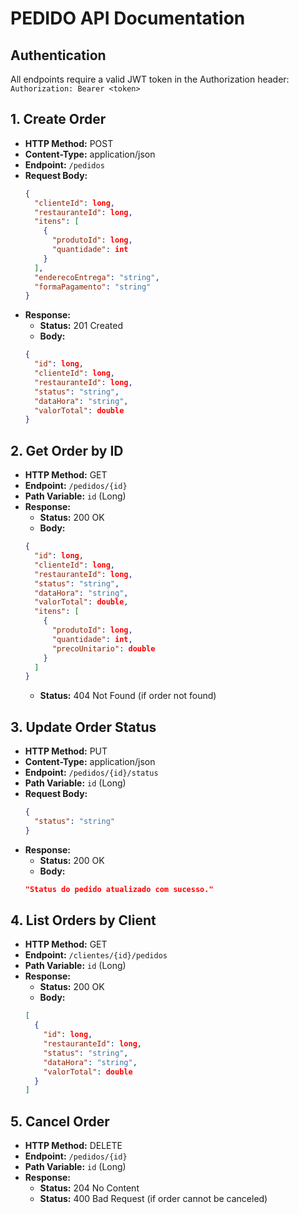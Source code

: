 # PEDIDO API Documentation

## Authentication
All endpoints require a valid JWT token in the Authorization header:
`Authorization: Bearer <token>`

## 1. Create Order
- **HTTP Method:** POST
- **Content-Type:** application/json
- **Endpoint:** `/pedidos`
- **Request Body:**
  ```json
  {
    "clienteId": long,
    "restauranteId": long,
    "itens": [
      {
        "produtoId": long,
        "quantidade": int
      }
    ],
    "enderecoEntrega": "string",
    "formaPagamento": "string"
  }
  ```
- **Response:**
  - **Status:** 201 Created
  - **Body:**
  ```json
  {
    "id": long,
    "clienteId": long,
    "restauranteId": long,
    "status": "string",
    "dataHora": "string",
    "valorTotal": double
  }
  ```

## 2. Get Order by ID
- **HTTP Method:** GET
- **Endpoint:** `/pedidos/{id}`
- **Path Variable:** `id` (Long)
- **Response:**
  - **Status:** 200 OK
  - **Body:**
  ```json
  {
    "id": long,
    "clienteId": long,
    "restauranteId": long,
    "status": "string",
    "dataHora": "string",
    "valorTotal": double,
    "itens": [
      {
        "produtoId": long,
        "quantidade": int,
        "precoUnitario": double
      }
    ]
  }
  ```
  - **Status:** 404 Not Found (if order not found)

## 3. Update Order Status
- **HTTP Method:** PUT
- **Content-Type:** application/json
- **Endpoint:** `/pedidos/{id}/status`
- **Path Variable:** `id` (Long)
- **Request Body:**
  ```json
  {
    "status": "string"
  }
  ```
- **Response:**
  - **Status:** 200 OK
  - **Body:**
  ```json
  "Status do pedido atualizado com sucesso."
  ```

## 4. List Orders by Client
- **HTTP Method:** GET
- **Endpoint:** `/clientes/{id}/pedidos`
- **Path Variable:** `id` (Long)
- **Response:**
  - **Status:** 200 OK
  - **Body:**
  ```json
  [
    {
      "id": long,
      "restauranteId": long,
      "status": "string",
      "dataHora": "string",
      "valorTotal": double
    }
  ]
  ```

## 5. Cancel Order
- **HTTP Method:** DELETE
- **Endpoint:** `/pedidos/{id}`
- **Path Variable:** `id` (Long)
- **Response:**
  - **Status:** 204 No Content
  - **Status:** 400 Bad Request (if order cannot be canceled)
